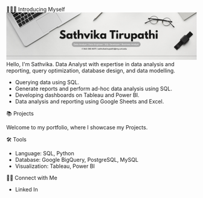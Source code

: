 🙋🏻‍♀️ Introducing Myself
![image_alt](https://github.com/Sathvika-Tirupathi/Sathvika-Tirupathi/blob/dbbc9f963d6d759c5d37e22a0b85f754bbc3c0a8/Grey%20Minimalist%20Corporate%20Personal%20Profile%20LinkedIn%20Banner.png)
Hello, I'm Sathvika. Data Analyst with expertise in data analysis and reporting, query optimization, database design, and data modelling.
- Querying data using SQL.
- Generate reports and perform ad-hoc data analysis using SQL.
- Developing dashboards on Tableau and Power BI.
- Data analysis and reporting using Google Sheets and Excel.

  
📚 Projects

Welcome to my portfolio, where I showcase my Projects.

🛠️ Tools
- Language: SQL, Python
- Database: Google BigQuery, PostgreSQL, MySQL
- Visualization: Tableau, Power BI
  
👋🏻 Connect with Me
- Linked In
